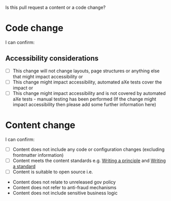 Is this pull request a content or a code change?

# Code change
I can confirm:
## Accessibility considerations
- [ ] This change will not change layouts, page structures or anything else that might impact accessibility
or
- [ ] This change might impact accessibility, automated aXe tests cover the impact
or
- [ ] This change might impact accessibility and is not covered by automated aXe tests - manual testing has been performed
(If the change might impact accessibility then please add some further information here)

# Content change 
I can confirm:
- [ ] Content does not include any code or configuration changes (excluding frontmatter information)
- [ ] Content meets the content standards
e.g. [Writing a principle](https://ho-cto.github.io/engineering-guidance-and-standards/docs/standards/writing-a-principle/) and [Writing a standard](https://ho-cto.github.io/engineering-guidance-and-standards/docs/standards/writing-a-standard/)
- [ ] Content is suitable to open source
i.e.
- Content does not relate to unreleased gov policy
- Content does not refer to anti-fraud mechanisms
- Content does not include sensitive business logic
